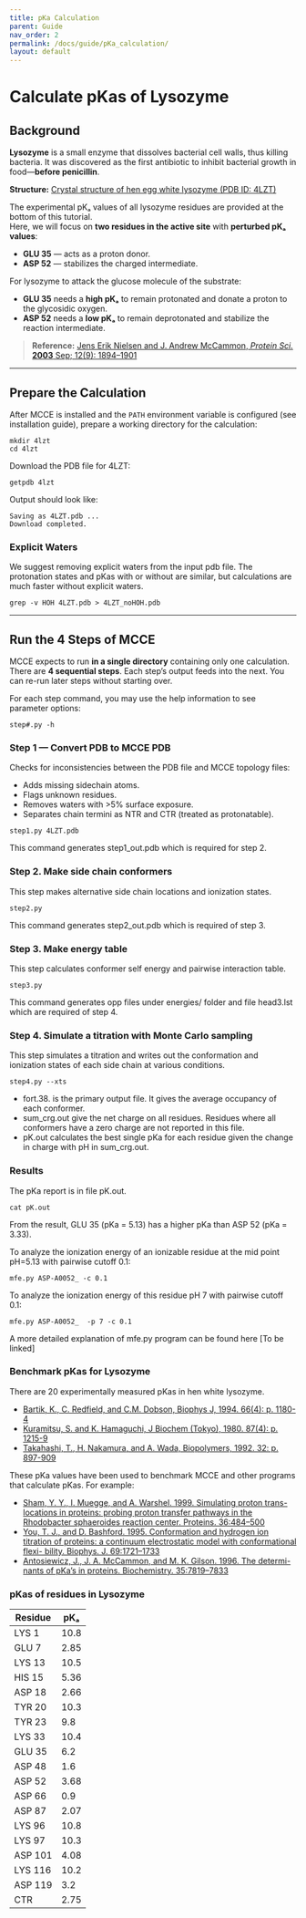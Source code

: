 ```yaml
---
title: pKa Calculation
parent: Guide
nav_order: 2
permalink: /docs/guide/pKa_calculation/
layout: default
---
```


# Calculate pKas of Lysozyme

## Background

**Lysozyme** is a small enzyme that dissolves bacterial cell walls, thus killing bacteria. It was discovered as the first antibiotic to inhibit bacterial growth in food—**before penicillin**.

**Structure:** [Crystal structure of hen egg white lysozyme (PDB ID: 4LZT)](https://www.rcsb.org/structure/4LZT)

The experimental pKₐ values of all lysozyme residues are provided at the bottom of this tutorial.  
Here, we will focus on **two residues in the active site** with **perturbed pKₐ values**:
- **GLU 35** — acts as a proton donor.
- **ASP 52** — stabilizes the charged intermediate.

For lysozyme to attack the glucose molecule of the substrate:  
- **GLU 35** needs a **high pKₐ** to remain protonated and donate a proton to the glycosidic oxygen.
- **ASP 52** needs a **low pKₐ** to remain deprotonated and stabilize the reaction intermediate.

>**Reference:** [Jens Erik Nielsen and J. Andrew McCammon, *Protein Sci.* **2003** Sep; 12(9): 1894–1901](https://doi.org/10.1110/ps.03114903)

---
## Prepare the Calculation
After MCCE is installed and the `PATH` environment variable is configured (see installation guide), prepare a working directory for the calculation:

```
mkdir 4lzt
cd 4lzt
```

Download the PDB file for 4LZT:
```
getpdb 4lzt
```

Output should look like:
```
Saving as 4LZT.pdb ...
Download completed.
```

### Explicit Waters
We suggest removing explicit waters from the input pdb file. The protonation states and pKas with or without are similar, but calculations are much faster without explicit waters.

```
grep -v HOH 4LZT.pdb > 4LZT_noHOH.pdb
```
---

## Run the 4 Steps of MCCE
MCCE expects to run **in a single directory** containing only one calculation.
There are **4 sequential steps**. Each step’s output feeds into the next.
You can re-run later steps without starting over.

For each step command, you may use the help information to see parameter options:
```
step#.py -h
```

### Step 1 — Convert PDB to MCCE PDB
Checks for inconsistencies between the PDB file and MCCE topology files:
- Adds missing sidechain atoms.
- Flags unknown residues.
- Removes waters with >5% surface exposure.
- Separates chain termini as NTR and CTR (treated as protonatable).

```
step1.py 4LZT.pdb
```
This command generates step1_out.pdb which is required for step 2.


### Step 2. Make side chain conformers
This step makes alternative side chain locations and ionization states.

```
step2.py
```
This command generates step2_out.pdb which is required of step 3.


### Step 3. Make energy table
This step calculates conformer self energy and pairwise interaction table.

```
step3.py
```
This command generates opp files under energies/ folder and file head3.lst which are required of step 4.


### Step 4. Simulate a titration with Monte Carlo sampling
This step simulates a titration and writes out the conformation and ionization states of each side chain at various conditions.

```
step4.py --xts
```
- fort.38. is the primary output file. It gives the average occupancy of each conformer.
- sum_crg.out give the net charge on all residues. Residues where all conformers have a zero charge are not reported in this file.
- pK.out calculates the best single pKa for each residue given the change in charge with pH in sum_crg.out.


### Results
The pKa report is in file pK.out.

```
cat pK.out
```
From the result, GLU 35 (pKa = 5.13) has a higher pKa than ASP 52 (pKa = 3.33).

To analyze the ionization energy of an ionizable residue at the mid point pH=5.13 with pairwise cutoff 0.1:
```
mfe.py ASP-A0052_ -c 0.1
```

To analyze the ionization energy of this residue pH 7 with pairwise cutoff 0.1:
```
mfe.py ASP-A0052_  -p 7 -c 0.1
```

A more detailed explanation of mfe.py program can be found here [To be linked]

### Benchmark pKas for Lysozyme
There are 20 experimentally measured pKas in hen white lysozyme.

- [Bartik, K., C. Redfield, and C.M. Dobson, Biophys J, 1994. 66(4): p. 1180-4](10.1016/S0006-3495(94)80900-2)
- [Kuramitsu, S. and K. Hamaguchi, J Biochem (Tokyo), 1980. 87(4): p. 1215-9](https://www.jstage.jst.go.jp/article/biochemistry1922/87/3/87_3_771/_article/-char/ja/)
- [Takahashi, T., H. Nakamura, and A. Wada, Biopolymers, 1992. 32: p. 897-909](https://doi.org/10.1002/bip.360320802)

These pKa values have been used to benchmark MCCE and other programs that calculate pKas. For example:
- [Sham, Y. Y., I. Muegge, and A. Warshel. 1999. Simulating proton trans- locations in proteins: probing proton transfer pathways in the Rhodobacter sphaeroides reaction center. Proteins. 36:484–500](https://pubmed.ncbi.nlm.nih.gov/10450091/)
- [You, T. J., and D. Bashford. 1995. Conformation and hydrogen ion titration of proteins: a continuum electrostatic model with conformational flexi- bility. Biophys. J. 69:1721–1733](https://pmc.ncbi.nlm.nih.gov/articles/PMC1236406/)
- [Antosiewicz, J., J. A. McCammon, and M. K. Gilson. 1996. The determi- nants of pKa’s in proteins. Biochemistry. 35:7819–7833](https://pubmed.ncbi.nlm.nih.gov/8672483/)

### pKas of residues in Lysozyme

| Residue  | pKₐ  |
|----------|------|
| LYS 1    | 10.8 |
| GLU 7    |  2.85|
| LYS 13   | 10.5 |
| HIS 15   |  5.36|
| ASP 18   |  2.66|
| TYR 20   | 10.3 |
| TYR 23   |  9.8 |
| LYS 33   | 10.4 |
| GLU 35   |  6.2 |
| ASP 48   |  1.6 |
| ASP 52   |  3.68|
| ASP 66   |  0.9 |
| ASP 87   |  2.07|
| LYS 96   | 10.8 |
| LYS 97   | 10.3 |
| ASP 101  |  4.08|
| LYS 116  | 10.2 |
| ASP 119  |  3.2 |
| CTR      |  2.75|

